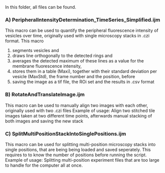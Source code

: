 In this folder, all files can be found.

### A) PeripheralIntensityDetermination_TimeSeries_Simplified.ijm
This macro can be used to quantify the peripheral fluorescence intensity of vesicles over time, originally used with single microscopy stacks in .czi format.
This macro 
  1. segments vesicles and 
  2. draws line orthogonally to the detected rings and 
  3. averages the detected maximum of these lines as a value for the membrane fluorescence intensity, 
  4. stores them in a table (Maxi), together with their standard deviation per vesicle (MaxStd), the frame number and the position, before
  5. saving the image as a tif file, the ROi set and the results in .csv format

### B) RotateAndTranslateImage.ijm
This macro can be used to manually align two images with each other, originally used with two .czi files
Example of usage: Align two stitched tile images taken at two different time points, afterwards manual stacking of both images and saving the new stack

### C) SplitMultiPositionStackIntoSinglePositions.ijm
This macro can be used for splitting multi-position microscopy stacks into single positions, that are being being loaded and saved seperately.
This requires to to know the number of positions before running the script.
Example of usage: Splitting multi-position experiment files that are too large to handle for the computer all at once.
